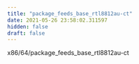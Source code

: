 ```yaml
---
title: "package_feeds_base_rtl8812au-ct"
date: 2021-05-26 23:58:02.311597
hidden: false
draft: false
---
```


x86/64/package_feeds_base_rtl8812au-ct


